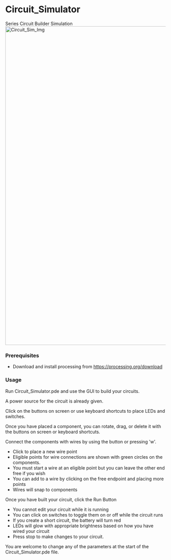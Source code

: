 # Circuit_Simulator
Series Circuit Builder Simulation
<img width="997" alt="Circuit_Sim_Img" src="https://github.com/user-attachments/assets/b350f66c-b303-409a-b336-1063166f9104">

### Prerequisites
- Download and install processing from https://processing.org/download
 
### Usage
Run Circuit_Simulator.pde and use the GUI to build your circuits.

A power source for the circuit is already given.

Click on the buttons on screen or use keyboard shortcuts to place LEDs and switches.

Once you have placed a component, you can rotate, drag, or delete it with the buttons on screen or keyboard shortcuts.

Connect the components with wires by using the button or pressing 'w'. 
- Click to place a new wire point
- Eligible points for wire connections are shown with green circles on the components.
- You must start a wire at an eligible point but you can leave the other end free if you wish
- You can add to a wire by clicking on the free endpoint and placing more points
- Wires will snap to components

Once you have built your circuit, click the Run Button
- You cannot edit your circuit while it is running
- You can click on switches to toggle them on or off while the circuit runs
- If you create a short circuit, the battery will turn red
- LEDs will glow with appropriate brightness based on how you have wired your circuit
- Press stop to make changes to your circuit.

You are welcome to change any of the parameters at the start of the Circuit_Simulator.pde file.

